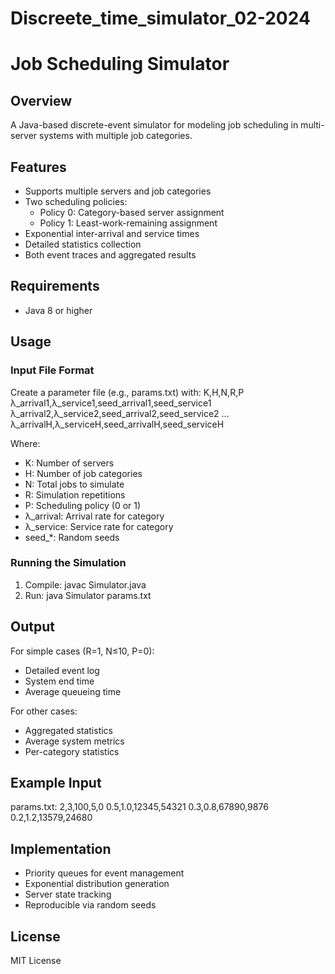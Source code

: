 # Discreete_time_simulator_02-2024


# Job Scheduling Simulator

## Overview
A Java-based discrete-event simulator for modeling job scheduling in multi-server systems with multiple job categories.

## Features
- Supports multiple servers and job categories
- Two scheduling policies:
  - Policy 0: Category-based server assignment
  - Policy 1: Least-work-remaining assignment
- Exponential inter-arrival and service times
- Detailed statistics collection
- Both event traces and aggregated results

## Requirements
- Java 8 or higher

## Usage

### Input File Format
Create a parameter file (e.g., params.txt) with:
K,H,N,R,P
λ_arrival1,λ_service1,seed_arrival1,seed_service1
λ_arrival2,λ_service2,seed_arrival2,seed_service2
...
λ_arrivalH,λ_serviceH,seed_arrivalH,seed_serviceH

Where:
- K: Number of servers
- H: Number of job categories
- N: Total jobs to simulate
- R: Simulation repetitions
- P: Scheduling policy (0 or 1)
- λ_arrival: Arrival rate for category
- λ_service: Service rate for category
- seed_*: Random seeds

### Running the Simulation
1. Compile: javac Simulator.java
2. Run: java Simulator params.txt

## Output
For simple cases (R=1, N≤10, P=0):
- Detailed event log
- System end time
- Average queueing time

For other cases:
- Aggregated statistics
- Average system metrics
- Per-category statistics

## Example Input
params.txt:
2,3,100,5,0
0.5,1.0,12345,54321
0.3,0.8,67890,9876
0.2,1.2,13579,24680

## Implementation
- Priority queues for event management
- Exponential distribution generation
- Server state tracking
- Reproducible via random seeds

## License
MIT License